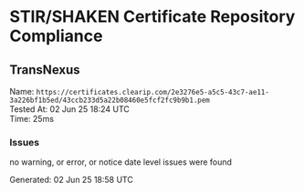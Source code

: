 # STIR/SHAKEN Certificate Repository Compliance

## TransNexus

Name: `https://certificates.clearip.com/2e3276e5-a5c5-43c7-ae11-3a226bf1b5ed/43ccb233d5a22b08460e5fcf2fc9b9b1.pem`\
Tested At: 02 Jun 25 18:24 UTC\
Time: 25ms

### Issues

no warning, or error, or notice date level issues were found

Generated: 02 Jun 25 18:58 UTC